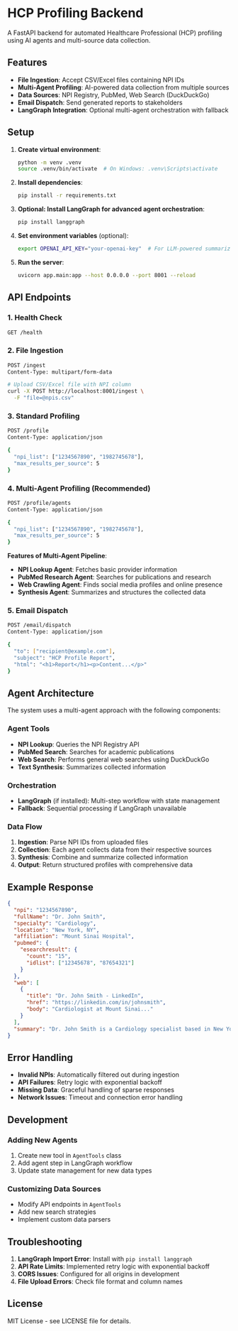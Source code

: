 # HCP Profiling Backend

A FastAPI backend for automated Healthcare Professional (HCP) profiling using AI agents and multi-source data collection.

## Features

- **File Ingestion**: Accept CSV/Excel files containing NPI IDs
- **Multi-Agent Profiling**: AI-powered data collection from multiple sources
- **Data Sources**: NPI Registry, PubMed, Web Search (DuckDuckGo)
- **Email Dispatch**: Send generated reports to stakeholders
- **LangGraph Integration**: Optional multi-agent orchestration with fallback

## Setup

1. **Create virtual environment**:

   ```bash
   python -m venv .venv
   source .venv/bin/activate  # On Windows: .venv\Scripts\activate
   ```

2. **Install dependencies**:

   ```bash
   pip install -r requirements.txt
   ```

3. **Optional: Install LangGraph for advanced agent orchestration**:

   ```bash
   pip install langgraph
   ```

4. **Set environment variables** (optional):

   ```bash
   export OPENAI_API_KEY="your-openai-key"  # For LLM-powered summarization
   ```

5. **Run the server**:
   ```bash
   uvicorn app.main:app --host 0.0.0.0 --port 8001 --reload
   ```

## API Endpoints

### 1. Health Check

```bash
GET /health
```

### 2. File Ingestion

```bash
POST /ingest
Content-Type: multipart/form-data

# Upload CSV/Excel file with NPI column
curl -X POST http://localhost:8001/ingest \
  -F "file=@npis.csv"
```

### 3. Standard Profiling

```bash
POST /profile
Content-Type: application/json

{
  "npi_list": ["1234567890", "1982745678"],
  "max_results_per_source": 5
}
```

### 4. Multi-Agent Profiling (Recommended)

```bash
POST /profile/agents
Content-Type: application/json

{
  "npi_list": ["1234567890", "1982745678"],
  "max_results_per_source": 5
}
```

**Features of Multi-Agent Pipeline**:

- **NPI Lookup Agent**: Fetches basic provider information
- **PubMed Research Agent**: Searches for publications and research
- **Web Crawling Agent**: Finds social media profiles and online presence
- **Synthesis Agent**: Summarizes and structures the collected data

### 5. Email Dispatch

```bash
POST /email/dispatch
Content-Type: application/json

{
  "to": ["recipient@example.com"],
  "subject": "HCP Profile Report",
  "html": "<h1>Report</h1><p>Content...</p>"
}
```

## Agent Architecture

The system uses a multi-agent approach with the following components:

### Agent Tools

- **NPI Lookup**: Queries the NPI Registry API
- **PubMed Search**: Searches for academic publications
- **Web Search**: Performs general web searches using DuckDuckGo
- **Text Synthesis**: Summarizes collected information

### Orchestration

- **LangGraph** (if installed): Multi-step workflow with state management
- **Fallback**: Sequential processing if LangGraph unavailable

### Data Flow

1. **Ingestion**: Parse NPI IDs from uploaded files
2. **Collection**: Each agent collects data from their respective sources
3. **Synthesis**: Combine and summarize collected information
4. **Output**: Return structured profiles with comprehensive data

## Example Response

```json
{
  "npi": "1234567890",
  "fullName": "Dr. John Smith",
  "specialty": "Cardiology",
  "location": "New York, NY",
  "affiliation": "Mount Sinai Hospital",
  "pubmed": {
    "esearchresult": {
      "count": "15",
      "idlist": ["12345678", "87654321"]
    }
  },
  "web": [
    {
      "title": "Dr. John Smith - LinkedIn",
      "href": "https://linkedin.com/in/johnsmith",
      "body": "Cardiologist at Mount Sinai..."
    }
  ],
  "summary": "Dr. John Smith is a Cardiology specialist based in New York, NY. Affiliation: Mount Sinai Hospital."
}
```

## Error Handling

- **Invalid NPIs**: Automatically filtered out during ingestion
- **API Failures**: Retry logic with exponential backoff
- **Missing Data**: Graceful handling of sparse responses
- **Network Issues**: Timeout and connection error handling

## Development

### Adding New Agents

1. Create new tool in `AgentTools` class
2. Add agent step in LangGraph workflow
3. Update state management for new data types

### Customizing Data Sources

- Modify API endpoints in `AgentTools`
- Add new search strategies
- Implement custom data parsers

## Troubleshooting

1. **LangGraph Import Error**: Install with `pip install langgraph`
2. **API Rate Limits**: Implemented retry logic with exponential backoff
3. **CORS Issues**: Configured for all origins in development
4. **File Upload Errors**: Check file format and column names

## License

MIT License - see LICENSE file for details.
